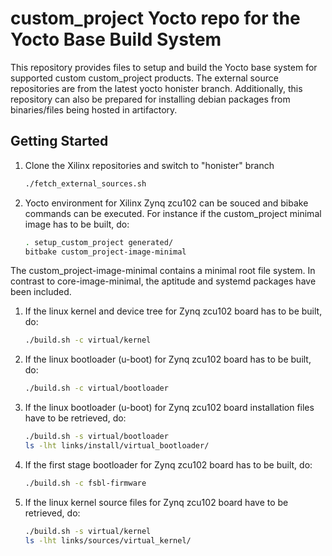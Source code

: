custom_project Yocto repo for the Yocto Base Build System
=============================================

This repository provides files to setup and build the Yocto base system for
supported custom custom_project products. The external source repositories are from the latest
yocto honister branch. Additionally, this repository can also be prepared for
installing debian packages from binaries/files being hosted in artifactory.


Getting Started
---------------

1. Clone the Xilinx repositories and switch to "honister" branch
    ```bash
    ./fetch_external_sources.sh

1. Yocto environment for Xilinx Zynq zcu102 can be souced and bibake commands can
   be executed. For instance if the custom_project minimal image has to be built, do:
    ```bash
    . setup_custom_project generated/
    bitbake custom_project-image-minimal
    ```

The custom_project-image-minimal contains a minimal root file system. In contrast to
core-image-minimal, the aptitude and systemd packages have been included.

1. If the linux kernel and device tree for Zynq zcu102 board has to be built, do:
    ```bash
    ./build.sh -c virtual/kernel
    ```

1. If the linux bootloader (u-boot) for Zynq zcu102 board has to be built, do:
    ```bash
    ./build.sh -c virtual/bootloader
    ```

1. If the linux bootloader (u-boot) for Zynq zcu102 board installation files
   have to be retrieved, do:
    ```bash
    ./build.sh -s virtual/bootloader
    ls -lht links/install/virtual_bootloader/
    ```

1. If the first stage bootloader for Zynq zcu102 board has to be built, do:
    ```bash
    ./build.sh -c fsbl-firmware
    ```

1. If the linux kernel source files for Zynq zcu102 board have to be 
   retrieved, do:
    ```bash
    ./build.sh -s virtual/kernel
    ls -lht links/sources/virtual_kernel/
    ```





